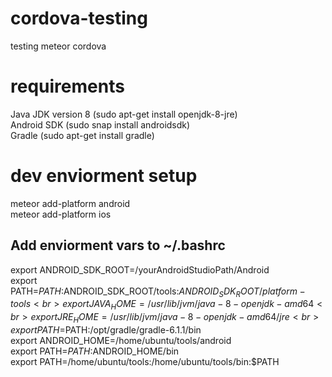 # cordova-testing
testing meteor cordova

# requirements
Java JDK version 8 (sudo apt-get install openjdk-8-jre)<br>
Android SDK (sudo snap install androidsdk)<br>
Gradle (sudo apt-get install gradle)

# dev enviorment setup
meteor add-platform android<br>
meteor add-platform ios

## Add enviorment vars to ~/.bashrc
export ANDROID_SDK_ROOT=/yourAndroidStudioPath/Android<br>
export PATH=${PATH}:$ANDROID_SDK_ROOT/tools:$ANDROID_SDK_ROOT/platform-tools<br>
export JAVA_HOME=/usr/lib/jvm/java-8-openjdk-amd64<br>
export JRE_HOME=/usr/lib/jvm/java-8-openjdk-amd64/jre<br>
export PATH=$PATH:/opt/gradle/gradle-6.1.1/bin<br>
export ANDROID_HOME=/home/ubuntu/tools/android<br>
export PATH=$PATH:$ANDROID_HOME/bin<br>
export PATH=/home/ubuntu/tools:/home/ubuntu/tools/bin:$PATH<br>
